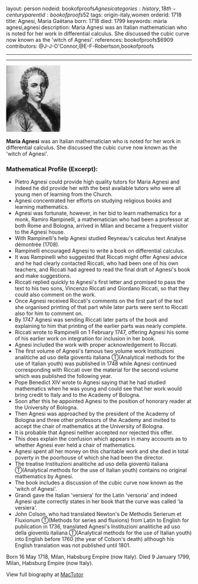 layout: person
nodeid: bookofproofs$Agnesi
categories: history,18th-century
parentid: bookofproofs$52
tags: origin-italy,women
orderid: 1718
title: Agnesi, Maria Gaëtana
born: 1718
died: 1799
keywords: maria agnesi,agnesi
description: Maria Agnesi was an Italian mathematician who is noted for her work in differential calculus. She discussed the cubic curve now known as the 'witch of Agnesi'.
references: bookofproofs$6909
contributors: @J-J-O'Connor,@E-F-Robertson,bookofproofs

---



---

![Agnesi.jpg](https://github.com/bookofproofs/bookofproofs.github.io/blob/main/_sources/_assets/images/portraits/Agnesi.jpg?raw=true)

**Maria Agnesi** was an Italian mathematician who is noted for her work in differential calculus. She discussed the cubic curve now known as the 'witch of Agnesi'.

### Mathematical Profile (Excerpt):
* Pietro Agnesi could provide high quality tutors for Maria Agnesi and indeed he did provide her with the best available tutors who were all young men of learning from the Church.
* Agnesi concentrated her efforts on studying religious books and learning mathematics.
* Agnesi was fortunate, however, in her bid to learn mathematics for a monk, Ramiro Rampinelli, a mathematician who had been a professor at both Rome and Bologna, arrived in Milan and became a frequent visitor to the Agnesi house.
* With Rampinelli's help Agnesi studied Reyneau's calculus text Analyse démontrée (1708).
* Rampinelli encouraged Agnesi to write a book on differential calculus.
* It was Rampinelli who suggested that Riccati might offer Agnesi advice and he had clearly contacted Riccati, who had been one of his own teachers, and Riccati had agreed to read the final draft of Agnesi's book and make suggestions.
* Riccati replied quickly to Agnesi's first letter and promised to pass the text to his two sons, Vincenzo Riccati and Giordano Riccati, so that they could also comment on the work.
* Once Agnesi received Riccati's comments on the first part of the text she organised printing of that part while later parts were sent to Riccati also for him to comment on.
* By 1747 Agnesi was sending Riccati later parts of the book and explaining to him that printing of the earlier parts was nearly complete.
* Riccati wrote to Rampinelli on 1 February 1747, offering Agnesi his some of his earlier work on integration for inclusion in her book.
* Agnesi included the work with proper acknowledgement to Riccati.
* The first volume of Agnesi's famous two volume work Instituzioni analitiche ad uso della gioventù italiana Ⓣ(Analytical methods for the use of Italian youth) was published in 1748 while Agnesi continued corresponding with Riccati over the material for the second volume which was published the following year.
* Pope Benedict XIV wrote to Agnesi saying that he had studied mathematics when he was young and could see that her work would bring credit to Italy and to the Academy of Bologna.
* Soon after this he appointed Agnesi to the position of honorary reader at the University of Bologna.
* Then Agnesi was approached by the president of the Academy of Bologna and three other professors of the Academy and invited to accept the chair of mathematics at the University of Bologna.
* It is probable that Agnesi neither accepted nor rejected this offer.
* This does explain the confusion which appears in many accounts as to whether Agnesi ever held a chair of mathematics.
* Agnesi spent all her money on this charitable work and she died in total poverty in the poorhouse of which she had been the director.
* The treatise Instituzioni analitiche ad uso della gioventù italiana Ⓣ(Analytical methods for the use of Italian youth) contains no original mathematics by Agnesi.
* The book includes a discussion of the cubic curve now known as the 'witch of Agnesi'.
* Grandi gave the Italian 'versiera' for the Latin 'versoria' and indeed Agnesi quite correctly states in her book that the curve was called 'la versiera'.
* John Colson, who had translated Newton's De Methodis Serierum et Fluxionum Ⓣ(Methods for series and fluxions) from Latin to English for publication in 1736, translated Agnesi's Instituzioni analitiche ad uso della gioventù italiana Ⓣ(Analytical methods for the use of Italian youth) into English before 1760 (the year of Colson's death) although his English translation was not published until 1801.

Born 16 May 1718, Milan, Habsburg Empire (now Italy). Died 9 January 1799, Milan, Habsburg Empire (now Italy).

View full biography at [MacTutor](https://mathshistory.st-andrews.ac.uk/Biographies/Agnesi/)
